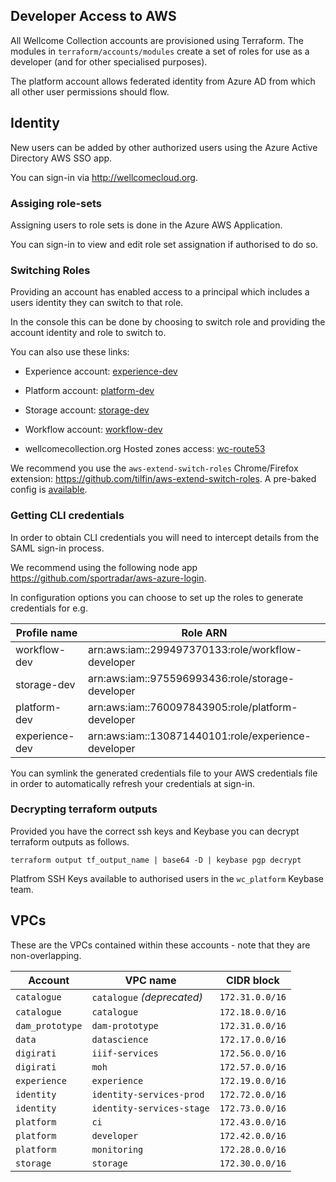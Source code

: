 ## Developer Access to AWS

All Wellcome Collection accounts are provisioned using Terraform. The modules in `terraform/accounts/modules` create a set of roles for use as a developer (and for other specialised purposes).

The platform account allows federated identity from Azure AD from which all other user permissions should flow.

## Identity

New users can be added by other authorized users using the Azure Active Directory AWS SSO app.

You can sign-in via http://wellcomecloud.org.

### Assiging role-sets

Assigning users to role sets is done in the Azure AWS Application.

You can sign-in to view and edit role set assignation if authorised to do so.

### Switching Roles

Providing an account has enabled access to a principal which includes a users identity they can switch to that role.

In the console this can be done by choosing to switch role and providing the account identity and role to switch to.

You can also use these links:

- Experience account: [experience-dev](https://signin.aws.amazon.com/switchrole?roleName=experience-dev&account=130871440101)

- Platform account: [platform-dev](https://signin.aws.amazon.com/switchrole?roleName=platform-dev&account=760097843905)

- Storage account: [storage-dev](https://signin.aws.amazon.com/switchrole?roleName=storage-dev&account=975596993436)

- Workflow account: [workflow-dev](https://signin.aws.amazon.com/switchrole?roleName=workflow-dev&account=299497370133)

- wellcomecollection.org Hosted zones access: [wc-route53](https://signin.aws.amazon.com/switchrole?roleName=wellcomecollection-assume_role_hosted_zone_update&account=250790015188)

We recommend you use the `aws-extend-switch-roles` Chrome/Firefox extension: https://github.com/tilfin/aws-extend-switch-roles. A pre-baked config is [available](extension_config).

### Getting CLI credentials

In order to obtain CLI credentials you will need to intercept details from the SAML sign-in process.

We recommend using the following node app https://github.com/sportradar/aws-azure-login.

In configuration options you can choose to set up the roles to generate credentials for e.g.

| Profile name      | Role ARN
|---                |---                                                    |
| workflow-dev      | arn:aws:iam::299497370133:role/workflow-developer     |
| storage-dev       | arn:aws:iam::975596993436:role/storage-developer      |
| platform-dev      | arn:aws:iam::760097843905:role/platform-developer     |
| experience-dev    | arn:aws:iam::130871440101:role/experience-developer   |

You can symlink the generated credentials file to your AWS credentials file in order to automatically refresh your credentials at sign-in.

### Decrypting terraform outputs

Provided you have the correct ssh keys and Keybase you can decrypt terraform outputs as follows.

```
terraform output tf_output_name | base64 -D | keybase pgp decrypt
```

Platfrom SSH Keys available to authorised users in the `wc_platform` Keybase team.

## VPCs

These are the VPCs contained within these accounts - note that they are non-overlapping.

| Account         | VPC name                   | CIDR block      |
|-----------------|----------------------------|-----------------|
| `catalogue`     | `catalogue` *(deprecated)* | `172.31.0.0/16` |
| `catalogue`     | `catalogue`                | `172.18.0.0/16` |
| `dam_prototype` | `dam-prototype`            | `172.31.0.0/16` |
| `data`          | `datascience`              | `172.17.0.0/16` |
| `digirati`      | `iiif-services`            | `172.56.0.0/16` |
| `digirati`      | `moh`                      | `172.57.0.0/16` |
| `experience`    | `experience`               | `172.19.0.0/16` |
| `identity`      | `identity-services-prod`   | `172.72.0.0/16` |
| `identity`      | `identity-services-stage`  | `172.73.0.0/16` |
| `platform`      | `ci`                       | `172.43.0.0/16` |
| `platform`      | `developer`                | `172.42.0.0/16` |
| `platform`      | `monitoring`               | `172.28.0.0/16` |
| `storage`       | `storage`                  | `172.30.0.0/16` |

